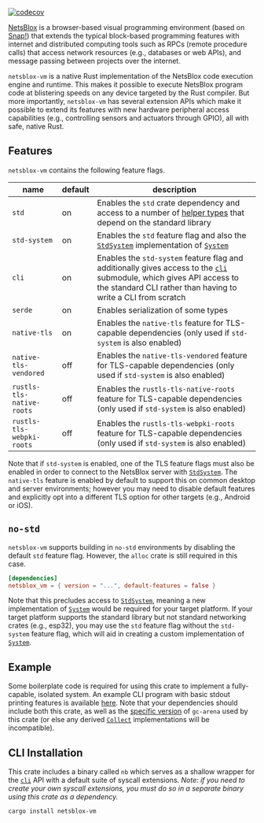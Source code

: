 [![codecov](https://codecov.io/gh/dragazo/netsblox-vm/graph/badge.svg?token=W60PECO0UQ)](https://codecov.io/gh/dragazo/netsblox-vm)

[NetsBlox](https://netsblox.org/) is a browser-based visual programming environment (based on [Snap!](https://snap.berkeley.edu/)) that extends the typical block-based programming features with internet and distributed computing tools such as RPCs (remote procedure calls) that access network resources (e.g., databases or web APIs), and message passing between projects over the internet.

`netsblox-vm` is a native Rust implementation of the NetsBlox code execution engine and runtime. This makes it possible to execute NetsBlox program code at blistering speeds on any device targeted by the Rust compiler. But more importantly, `netsblox-vm` has several extension APIs which make it possible to extend its features with new hardware peripheral access capabilities (e.g., controlling sensors and actuators through GPIO), all with safe, native Rust.

## Features

`netsblox-vm` contains the following feature flags.

| name | default | description |
| ---- | ------- | ----------- |
| `std`  | on | Enables the `std` crate dependency and access to a number of [helper types](crate::std_util) that depend on the standard library |
| `std-system` | on | Enables the `std` feature flag and also the [`StdSystem`](crate::std_system::StdSystem) implementation of [`System`](crate::runtime::System) |
| `cli` | on | Enables the `std-system` feature flag and additionally gives access to the [`cli`](crate::cli) submodule, which gives API access to the standard CLI rather than having to write a CLI from scratch |
| `serde` | on | Enables serialization of some types |
| `native-tls` | on | Enables the `native-tls` feature for TLS-capable dependencies (only used if `std-system` is also enabled) |
| `native-tls-vendored` | off | Enables the `native-tls-vendored` feature for TLS-capable dependencies (only used if `std-system` is also enabled) |
| `rustls-tls-native-roots` | off | Enables the `rustls-tls-native-roots` feature for TLS-capable dependencies (only used if `std-system` is also enabled) |
| `rustls-tls-webpki-roots` | off | Enables the `rustls-tls-webpki-roots` feature for TLS-capable dependencies (only used if `std-system` is also enabled) |

Note that if `std-system` is enabled, one of the TLS feature flags must also be enabled in order to connect to the NetsBlox server with [`StdSystem`](crate::std_system::StdSystem).
The `native-tls` feature is enabled by default to support this on common desktop and server environments;
however you may need to disable default features and explicitly opt into a different TLS option for other targets (e.g., Android or iOS).

## `no-std`

`netsblox-vm` supports building in `no-std` environments by disabling the default `std` feature flag.
However, the `alloc` crate is still required in this case.

```toml
[dependencies]
netsblox_vm = { version = "...", default-features = false }
```

Note that this precludes access to [`StdSystem`](crate::std_system::StdSystem), meaning a new implementation of [`System`](crate::runtime::System) would be required for your target platform.
If your target platform supports the standard library but not standard networking crates (e.g., esp32), you may use the `std` feature flag without the `std-system` feature flag, which will aid in creating a custom implementation of [`System`](crate::runtime::System).

## Example

Some boilerplate code is required for using this crate to implement a fully-capable, isolated system.
An example CLI program with basic stdout printing features is available [here](https://github.com/dragazo/netsblox-vm/blob/master/examples/basic.rs).
Note that your dependencies should include both this crate, as well as the [specific version](https://github.com/dragazo/netsblox-vm/blob/master/Cargo.toml) of `gc-arena` used by this crate (or else any derived [`Collect`](crate::gc::Collect) implementations will be incompatible).

## CLI Installation

This crate includes a binary called `nb` which serves as a shallow wrapper for the [`cli`](crate::cli) API with a default suite of syscall extensions.
_Note: if you need to create your own syscall extensions, you must do so in a separate binary using this crate as a dependency._

```bash
cargo install netsblox-vm
```

